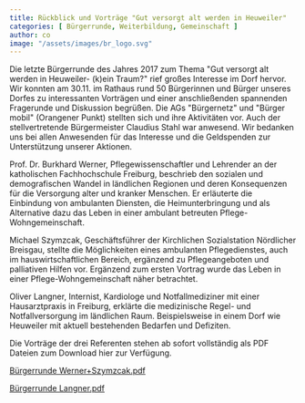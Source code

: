 ```yaml
---
title: Rückblick und Vorträge "Gut versorgt alt werden in Heuweiler"
categories: [ Bürgerrunde, Weiterbildung, Gemeinschaft ]
author: co
image: "/assets/images/br_logo.svg"
---
```


Die letzte Bürgerrunde des Jahres 2017 zum Thema "Gut versorgt alt werden in Heuweiler- (k)ein Traum?" rief großes Interesse im Dorf hervor. Wir konnten am 30.11. im Rathaus rund 50 Bürgerinnen und Bürger unseres Dorfes zu interessanten Vorträgen und einer anschließenden spannenden Fragerunde und Diskussion begrüßen. Die AGs "Bürgernetz" und "Bürger mobil" (Orangener Punkt) stellten sich und ihre Aktivitäten vor. Auch der stellvertretende Bürgermeister Claudius Stahl war anwesend. Wir bedanken uns bei allen Anwesenden für das Interesse und die Geldspenden zur Unterstützung unserer Aktionen.

Prof. Dr. Burkhard Werner, Pflegewissenschaftler und Lehrender an der katholischen Fachhochschule Freiburg, beschrieb den sozialen und demografischen Wandel in ländlichen Regionen und deren Konsequenzen für die Versorgung alter und kranker Menschen. Er erläuterte die Einbindung von ambulanten Diensten, die Heimunterbringung und als Alternative dazu das Leben in einer ambulant betreuten Pflege-Wohngemeinschaft.

Michael Szymzcak, Geschäftsführer der Kirchlichen Sozialstation Nördlicher Breisgau, stellte die Möglichkeiten eines ambulanten Pflegedienstes, auch im hauswirtschaftlichen Bereich, ergänzend zu Pflegeangeboten und palliativen Hilfen vor. Ergänzend zum ersten Vortrag wurde das Leben in einer Pflege-Wohngemeinschaft näher betrachtet.

Oliver Langner, Internist, Kardiologe und Notfallmediziner mit einer Hausarztpraxis in Freiburg, erklärte die medizinische Regel- und Notfallversorgung im ländlichen Raum. Beispielsweise in einem Dorf wie Heuweiler mit aktuell bestehenden Bedarfen und Defiziten.

Die Vorträge der drei Referenten stehen ab sofort vollständig als PDF Dateien zum Download hier zur Verfügung. 

[Bürgerrunde Werner+Szymzcak.pdf](/assets/pdfs/BurgerrundeAltWerdenImDorf.pdf)

[Bürgerrunde Langner.pdf](/assets/pdfs/Burgerrunde_Langner.pdf)
